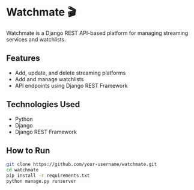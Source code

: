 # Watchmate 🎬

Watchmate is a Django REST API-based platform for managing streaming services and watchlists.

## Features
- Add, update, and delete streaming platforms
- Add and manage watchlists
- API endpoints using Django REST Framework

## Technologies Used
- Python
- Django
- Django REST Framework

## How to Run
```bash
git clone https://github.com/your-username/watchmate.git
cd watchmate
pip install -r requirements.txt
python manage.py runserver
